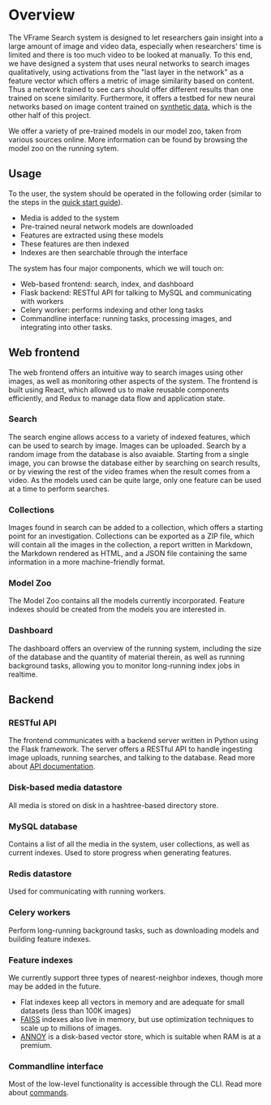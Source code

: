 # Overview

The VFrame Search system is designed to let researchers gain insight into a large amount of image and video data, especially when researchers' time is limited and there is too much video to be looked at manually.  To this end, we have designed a system that uses neural networks to search images qualitatively, using activations from the "last layer in the network" as a feature vector which offers a metric of image similarity based on content.  Thus a network trained to see cars should offer different results than one trained on scene similarity.  Furthermore, it offers a testbed for new neural networks based on image content trained on [synthetic data](https://vframe.io/research/synthetic-datasets/), which is the other half of this project.

We offer a variety of pre-trained models in our model zoo, taken from various sources online.  More information can be found by browsing the model zoo on the running sytem.


## Usage

To the user, the system should be operated in the following order (similar to the steps in the [quick start guide](../README.md)).

- Media is added to the system
- Pre-trained neural network models are downloaded
- Features are extracted using these models
- These features are then indexed
- Indexes are then searchable through the interface

The system has four major components, which we will touch on:

- Web-based frontend: search, index, and dashboard
- Flask backend: RESTful API for talking to MySQL and communicating with workers
- Celery worker: performs indexing and other long tasks
- Commandline interface: running tasks, processing images, and integrating into other tasks.

## Web frontend

The web frontend offers an intuitive way to search images using other images, as well as monitoring other aspects of the system.  The frontend is built using React, which allowed us to make reusable components efficiently, and Redux to manage data flow and application state.

### Search

The search engine allows access to a variety of indexed features, which can be used to search by image.  Images can be uploaded.  Search by a random image from the database is also avaiable.  Starting from a single image, you can browse the database either by searching on search results, or by viewing the rest of the video frames when the result comes from a video.  As the models used can be quite large, only one feature can be used at a time to perform searches.

### Collections

Images found in search can be added to a collection, which offers a starting point for an investigation.  Collections can be exported as a ZIP file, which will contain all the images in the collection, a report written in Markdown, the Markdown rendered as HTML, and a JSON file containing the same information in a more machine-friendly format.

### Model Zoo

The Model Zoo contains all the models currently incorporated.  Feature indexes should be created from the models you are interested in.

### Dashboard

The dashboard offers an overview of the running system, including the size of the database and the quantity of material therein, as well as running background tasks, allowing you to monitor long-running index jobs in realtime.


## Backend

### RESTful API

The frontend communicates with a backend server written in Python using the Flask framework.  The server offers a RESTful API to handle ingesting image uploads, running searches, and talking to the database.  Read more about [API documentation](api.md).

### Disk-based media datastore

All media is stored on disk in a hashtree-based directory store.

### MySQL database

Contains a list of all the media in the system, user collections, as well as current indexes.  Used to store progress when generating features.

### Redis datastore

Used for communicating with running workers.

### Celery workers

Perform long-running background tasks, such as downloading models and building feature indexes.

### Feature indexes

We currently support three types of nearest-neighbor indexes, though more may be added in the future.

- Flat indexes keep all vectors in memory and are adequate for small datasets (less than 100K images)
- [FAISS](https://github.com/facebookresearch/faiss) indexes also live in memory, but use optimization techniques to scale up to millions of images.
- [ANNOY](https://github.com/spotify/annoy) is a disk-based vector store, which is suitable when RAM is at a premium.

### Commandline interface

Most of the low-level functionality is accessible through the CLI.  Read more about [commands](commands.md).

